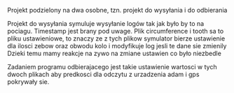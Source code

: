 Projekt podzielony na dwa osobne, tzn. projekt do wysyłania i do odbierania

Projekt do wysyłania symuluje wysyłanie logów tak jak było by to na pociagu. Timestamp jest brany pod uwage.
Plik circumference i tooth sa to pliku ustawieniowe, to znaczy ze z tych plikow symulator bierze ustawienie dla ilosci zebow oraz obwodu kolo i modyfikuje log jesli te dane sie zmienily
Dzieki temu mamy reakcje na zywo na zmiane ustawien co było niezbedle

Zadaniem programu odbierajacego jest takie ustawienie wartosci w tych dwoch plikach aby predkosci dla odczytu z urzadzenia adam i gps pokrywały sie.

